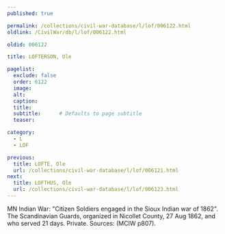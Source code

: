 ```yaml
---
published: true

permalink: /collections/civil-war-database/l/lof/006122.html
oldlink: /CivilWar/db/l/lof/006122.html

oldid: 006122

title: LOFTERSON, Ole

pagelist:
  exclude: false
  order: 6122
  image: 
  alt:
  caption:
  title:
  subtitle:      # Defaults to page subtitle
  teaser:

category: 
  - L 
  - LOF

previous:
  title: LOFTE, Ole
  url: /collections/civil-war-database/l/lof/006121.html  
next:
  title: LOFTHUS, Ole
  url: /collections/civil-war-database/l/lof/006123.html   
---
```

MN Indian War: &quot;Citizen Soldiers engaged in the Sioux Indian war of 1862&quot;. The Scandinavian Guards, organized in Nicollet County, 27 Aug 1862, and who served 21 days. Private. Sources: (MCIW p807).